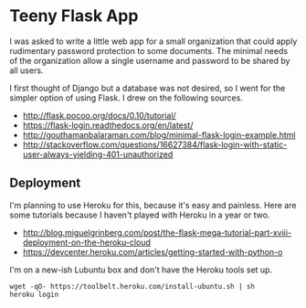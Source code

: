 Teeny Flask App
=====

I was asked to write a little web app for a small organization that could
apply rudimentary password protection to some documents. The minimal needs
of the organization allow a single username and password to be shared by
all users.

I first thought of Django but a database was not desired, so I went for the
simpler option of using Flask. I drew on the following sources.

* http://flask.pocoo.org/docs/0.10/tutorial/
* https://flask-login.readthedocs.org/en/latest/
* http://gouthamanbalaraman.com/blog/minimal-flask-login-example.html
* http://stackoverflow.com/questions/16627384/flask-login-with-static-user-always-yielding-401-unauthorized

Deployment
----

I'm planning to use Heroku for this, because it's easy and painless. Here are
some tutorials because I haven't played with Heroku in a year or two.

* http://blog.miguelgrinberg.com/post/the-flask-mega-tutorial-part-xviii-deployment-on-the-heroku-cloud
* https://devcenter.heroku.com/articles/getting-started-with-python-o

I'm on a new-ish Lubuntu box and don't have the Heroku tools set up.

```shell
wget -qO- https://toolbelt.heroku.com/install-ubuntu.sh | sh
heroku login
```


